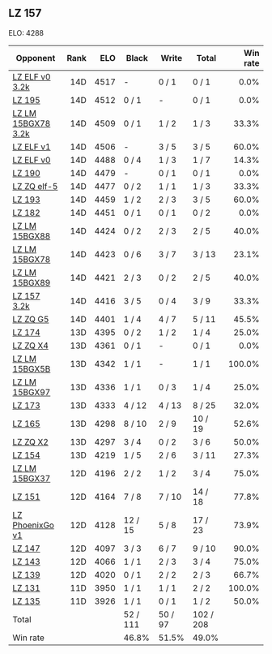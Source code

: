 ## LZ 157 ##

ELO: 4288

Opponent | Rank | ELO | Black | Write | Total | Win rate
---------|-----:|----:|-------|-------|-------|-------:
[LZ ELF v0 3.2k](LZ%20ELF%20v0%203.2k.md) | 14D | 4517 | - | 0 / 1 | 0 / 1 | 0.0%
[LZ 195](LZ%20195.md) | 14D | 4512 | 0 / 1 | - | 0 / 1 | 0.0%
[LZ LM 15BGX78 3.2k](LZ%20LM%2015BGX78%203.2k.md) | 14D | 4509 | 0 / 1 | 1 / 2 | 1 / 3 | 33.3%
[LZ ELF v1](LZ%20ELF%20v1.md) | 14D | 4506 | - | 3 / 5 | 3 / 5 | 60.0%
[LZ ELF v0](LZ%20ELF%20v0.md) | 14D | 4488 | 0 / 4 | 1 / 3 | 1 / 7 | 14.3%
[LZ 190](LZ%20190.md) | 14D | 4479 | - | 0 / 1 | 0 / 1 | 0.0%
[LZ ZQ elf-5](LZ%20ZQ%20elf-5.md) | 14D | 4477 | 0 / 2 | 1 / 1 | 1 / 3 | 33.3%
[LZ 193](LZ%20193.md) | 14D | 4459 | 1 / 2 | 2 / 3 | 3 / 5 | 60.0%
[LZ 182](LZ%20182.md) | 14D | 4451 | 0 / 1 | 0 / 1 | 0 / 2 | 0.0%
[LZ LM 15BGX88](LZ%20LM%2015BGX88.md) | 14D | 4424 | 0 / 2 | 2 / 3 | 2 / 5 | 40.0%
[LZ LM 15BGX78](LZ%20LM%2015BGX78.md) | 14D | 4423 | 0 / 6 | 3 / 7 | 3 / 13 | 23.1%
[LZ LM 15BGX89](LZ%20LM%2015BGX89.md) | 14D | 4421 | 2 / 3 | 0 / 2 | 2 / 5 | 40.0%
[LZ 157 3.2k](LZ%20157%203.2k.md) | 14D | 4416 | 3 / 5 | 0 / 4 | 3 / 9 | 33.3%
[LZ ZQ G5](LZ%20ZQ%20G5.md) | 14D | 4401 | 1 / 4 | 4 / 7 | 5 / 11 | 45.5%
[LZ 174](LZ%20174.md) | 13D | 4395 | 0 / 2 | 1 / 2 | 1 / 4 | 25.0%
[LZ ZQ X4](LZ%20ZQ%20X4.md) | 13D | 4361 | 0 / 1 | - | 0 / 1 | 0.0%
[LZ LM 15BGX5B](LZ%20LM%2015BGX5B.md) | 13D | 4342 | 1 / 1 | - | 1 / 1 | 100.0%
[LZ LM 15BGX97](LZ%20LM%2015BGX97.md) | 13D | 4336 | 1 / 1 | 0 / 3 | 1 / 4 | 25.0%
[LZ 173](LZ%20173.md) | 13D | 4333 | 4 / 12 | 4 / 13 | 8 / 25 | 32.0%
[LZ 165](LZ%20165.md) | 13D | 4298 | 8 / 10 | 2 / 9 | 10 / 19 | 52.6%
[LZ ZQ X2](LZ%20ZQ%20X2.md) | 13D | 4297 | 3 / 4 | 0 / 2 | 3 / 6 | 50.0%
[LZ 154](LZ%20154.md) | 13D | 4219 | 1 / 5 | 2 / 6 | 3 / 11 | 27.3%
[LZ LM 15BGX37](LZ%20LM%2015BGX37.md) | 12D | 4196 | 2 / 2 | 1 / 2 | 3 / 4 | 75.0%
[LZ 151](LZ%20151.md) | 12D | 4164 | 7 / 8 | 7 / 10 | 14 / 18 | 77.8%
[LZ PhoenixGo v1](LZ%20PhoenixGo%20v1.md) | 12D | 4128 | 12 / 15 | 5 / 8 | 17 / 23 | 73.9%
[LZ 147](LZ%20147.md) | 12D | 4097 | 3 / 3 | 6 / 7 | 9 / 10 | 90.0%
[LZ 143](LZ%20143.md) | 12D | 4066 | 1 / 1 | 2 / 3 | 3 / 4 | 75.0%
[LZ 139](LZ%20139.md) | 12D | 4020 | 0 / 1 | 2 / 2 | 2 / 3 | 66.7%
[LZ 131](LZ%20131.md) | 11D | 3950 | 1 / 1 | 1 / 1 | 2 / 2 | 100.0%
[LZ 135](LZ%20135.md) | 11D | 3926 | 1 / 1 | 0 / 1 | 1 / 2 | 50.0%
Total | | | 52 / 111 | 50 / 97 | 102 / 208 | 
Win rate| | | 46.8% | 51.5% | 49.0% | 
